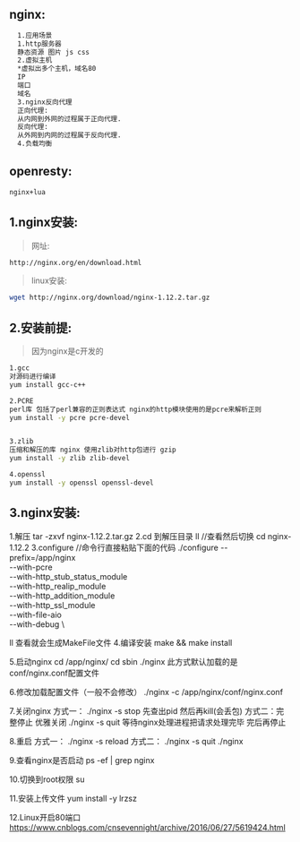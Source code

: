 ## nginx:
``` bash
  1.应用场景
  1.http服务器
  静态资源 图片 js css
  2.虚拟主机
  *虚拟出多个主机，域名80
  IP
  端口
  域名
  3.nginx反向代理
  正向代理:
  从内网到外网的过程属于正向代理.
  反向代理:
  从外网到内网的过程属于反向代理.
  4.负载均衡
```

## openresty:
``` bash
nginx+lua
```

## 1.nginx安装:
> 网址:
``` bash
http://nginx.org/en/download.html
```
> linux安装:
``` bash
wget http://nginx.org/download/nginx-1.12.2.tar.gz
```

## 2.安装前提:
> 因为nginx是c开发的

``` bash
1.gcc
对源码进行编译
yum install gcc-c++

2.PCRE
perl库 包括了perl兼容的正则表达式 nginx的http模块使用的是pcre来解析正则
yum install -y pcre pcre-devel


3.zlib
压缩和解压的库 nginx 使用zlib对http包进行 gzip
yum install -y zlib zlib-devel

4.openssl
yum install -y openssl openssl-devel
```

## 3.nginx安装:
1.解压
tar -zxvf nginx-1.12.2.tar.gz
2.cd 到解压目录
ll     //查看然后切换
cd nginx-1.12.2
3.configure  //命令行直接粘贴下面的代码
./configure --prefix=/app/nginx \
--with-pcre \
--with-http_stub_status_module \
--with-http_realip_module \
--with-http_addition_module \
--with-http_ssl_module \
--with-file-aio \
--with-debug \

ll  查看就会生成MakeFile文件
4.编译安装
make && make install

5.启动nginx
cd /app/nginx/
cd sbin
./nginx
此方式默认加载的是conf/nginx.conf配置文件

6.修改加载配置文件（一般不会修改）
./nginx -c /app/nginx/conf/nginx.conf

7.关闭nginx
方式一：
./nginx -s stop
先查出pid 然后再kill(会丢包)
方式二：完整停止 优雅关闭
./nginx -s quit
等待nginx处理进程把请求处理完毕 完后再停止

8.重启
方式一：
./nginx -s reload
方式二：
./nginx -s quit
./nginx

9.查看nginx是否启动
ps -ef | grep nginx 

10.切换到root权限
su

11.安装上传文件
yum install -y lrzsz

12.Linux开启80端口
https://www.cnblogs.com/cnsevennight/archive/2016/06/27/5619424.html
